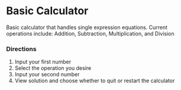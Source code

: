 # **Basic Calculator** 

Basic calculator that handles single expression equations.
Current operations include: Addition, Subtraction, Multiplication, and Division

### Directions 
1. Input your first number
2. Select the operation you desire
3. Input your second number
4. View solution and choose whether to quit or restart the calculator
